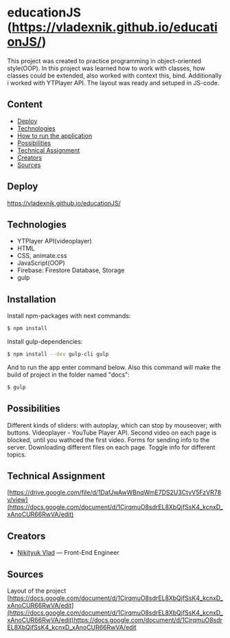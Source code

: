 # educationJS (https://vladexnik.github.io/educationJS/)
This project was created to practice programming in object-oriented style(OOP). In this project was learned how to work with classes, how classes could be extended, also worked with context this, bind. Additionally i worked with YTPlayer API. The layout was ready and setuped in JS-code. 

## Content
- [Deploy](#deploy)
- [Technologies](#technologies)
- [How to run the application](#installation)
- [Possibilities](#possibilities)
- [Technical Assignment](#technical-assignment)
- [Creators](#creators)
- [Sources](#sources)

## Deploy
https://vladexnik.github.io/educationJS/

## Technologies
- YTPlayer API(videoplayer)
- HTML
- CSS, animate.css
- JavaScript(OOP)
- Firebase: Firestore Database, Storage
- gulp
  
  
## Installation

Install npm-packages with next commands:
```sh
$ npm install
```
Install gulp-dependencies:
```sh
$ npm install --dev gulp-cli gulp
```
And to run the app enter command below. Also this command will make the build of project in the folder named "docs":
```sh
$ gulp
```

##  Possibilities

Different kinds of sliders: with autoplay, which can stop by mouseover; with buttons.
Videoplayer - YouTube Player API. Second video on each page is blocked, until you wathced the first video.
Forms for sending info to the server.
Downloading different files on each page.
Toggle info for different topics.


## Technical Assignment

[https://drive.google.com/file/d/1DafJwAwWBnqWmE7DS2U3CtvV5FzVR78v/view](https://docs.google.com/document/d/1CjrqmuO8sdrEL8XbQjfSsK4_kcnxD_xAnoCUR66RwVA/edit)


## Creators

- [Nikityuk Vlad](t.me/Slev222) — Front-End Engineer

## Sources

Layout of the project
[https://docs.google.com/document/d/1CjrqmuO8sdrEL8XbQjfSsK4_kcnxD_xAnoCUR66RwVA/edit](https://docs.google.com/document/d/1CjrqmuO8sdrEL8XbQjfSsK4_kcnxD_xAnoCUR66RwVA/edit)https://docs.google.com/document/d/1CjrqmuO8sdrEL8XbQjfSsK4_kcnxD_xAnoCUR66RwVA/edit
